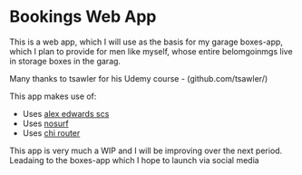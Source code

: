 # Bookings Web App

This is a web app, which I will use as the basis for my garage boxes-app, which I plan to provide for men like myself, whose entire belomgoinmgs live in storage boxes in the garag.


Many thanks to tsawler for his Udemy course -
(github.com/tsawler/)

This app makes use of:



- Uses [alex edwards scs](https://github.com/alexedwards/scs/V2)
- Uses [nosurf](https://github.com/justinas/nosurf)
- Uses [chi router](htps://github.com/go-chi/chi)

This app is very much a WIP and I will be improving over the next period.  Leadaing to the boxes-app which I hope to launch via social media

